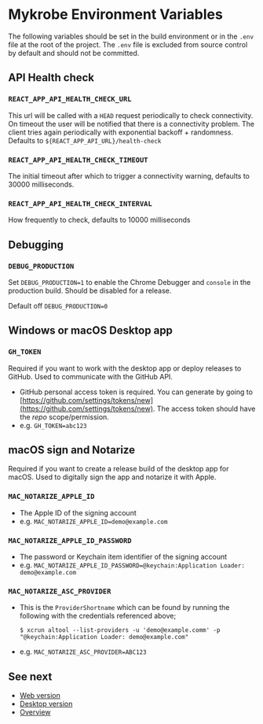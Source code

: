 # Mykrobe Environment Variables

The following variables should be set in the build environment or in the `.env` file at the root of the project. The `.env` file is excluded from source control by default and should not be committed.

## API Health check

### `REACT_APP_API_HEALTH_CHECK_URL`

This url will be called with a `HEAD` request periodically to check connectivity. On timeout the user will be notified that there is a connectivity problem. The client tries again periodically with  exponential backoff + randomness. Defaults to `${REACT_APP_API_URL}/health-check`

### `REACT_APP_API_HEALTH_CHECK_TIMEOUT`

The initial timeout after which to trigger a connectivity warning, defaults to 30000 milliseconds.

### `REACT_APP_API_HEALTH_CHECK_INTERVAL`

How frequently to check, defaults to 10000 milliseconds

## Debugging

### `DEBUG_PRODUCTION`

Set `DEBUG_PRODUCTION=1` to enable the Chrome Debugger and `console` in the production build. Should be disabled for a release.

Default off `DEBUG_PRODUCTION=0`

## Windows or macOS Desktop app

### `GH_TOKEN`

Required if you want to work with the desktop app or deploy releases to GitHub. Used to communicate with the GitHub API.

* GitHub personal access token is required. You can generate by going to [https://github.com/settings/tokens/new](https://github.com/settings/tokens/new). The access token should have the *repo* scope/permission.
* e.g. `GH_TOKEN=abc123`

## macOS sign and Notarize

Required if you want to create a release build of the desktop app for macOS. Used to digitally sign the app and notarize it with Apple.

### `MAC_NOTARIZE_APPLE_ID`

* The Apple ID of the signing account
* e.g. `MAC_NOTARIZE_APPLE_ID=demo@example.com`

### `MAC_NOTARIZE_APPLE_ID_PASSWORD`

* The password or Keychain item identifier of the signing account
* e.g. `MAC_NOTARIZE_APPLE_ID_PASSWORD=@keychain:Application Loader: demo@example.com`

### `MAC_NOTARIZE_ASC_PROVIDER`

* This is the `ProviderShortname` which can be found by running the following with the credentials referenced above;

	```
	$ xcrun altool --list-providers -u 'demo@example.comm' -p "@keychain:Application Loader: demo@example.com"
	```

* e.g. `MAC_NOTARIZE_ASC_PROVIDER=ABC123`

## See next

- [Web version](docs/web.md)
- [Desktop version](desktop.md)
- [Overview](../README.md)